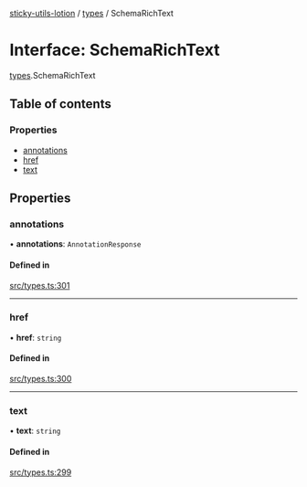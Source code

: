 [sticky-utils-lotion](../README.md) / [types](../modules/types.md) / SchemaRichText

# Interface: SchemaRichText

[types](../modules/types.md).SchemaRichText

## Table of contents

### Properties

- [annotations](types.SchemaRichText.md#annotations)
- [href](types.SchemaRichText.md#href)
- [text](types.SchemaRichText.md#text)

## Properties

### annotations

• **annotations**: `AnnotationResponse`

#### Defined in

[src/types.ts:301](https://github.com/sticky/sticky-utils-lotion/blob/07af671/src/types.ts#L301)

___

### href

• **href**: `string`

#### Defined in

[src/types.ts:300](https://github.com/sticky/sticky-utils-lotion/blob/07af671/src/types.ts#L300)

___

### text

• **text**: `string`

#### Defined in

[src/types.ts:299](https://github.com/sticky/sticky-utils-lotion/blob/07af671/src/types.ts#L299)
